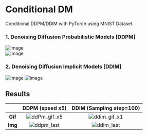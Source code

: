 # Conditional DM
Conditional DDPM/DDIM with PyTorch using MNIST Dataset.

### 1. Denoising Diffusion Probabilistic Models [DDPM]
![image](https://github.com/SkiddieAhn/Study-Diffusion-Model/assets/52392658/beebfccf-6bb2-401b-abfa-a2598d9ec2ea)  
![image](https://github.com/SkiddieAhn/Study-Diffusion-Model/assets/52392658/55f08dbb-49df-4c27-a0d4-ad0e94b86b85)


### 2. Denoising Diffusion Implicit Models [DDIM]
![image](https://github.com/SkiddieAhn/Study-Diffusion-Model/assets/52392658/27c066ed-1756-4a90-87d1-38a8c5e76516)
![image](https://github.com/SkiddieAhn/Study-Diffusion-Model/assets/52392658/b060fce0-f6a6-48df-9d60-89ba2860717b)

## Results
|                       |DDPM (speed x5)    |DDIM (Sampling step=100)  |
|:--------------:|:-----------:|:-----------:|
| **Gif** |![ddPm_gif_x5](https://github.com/SkiddieAhn/SkiddieAhn/assets/52392658/c284d2d2-c523-402d-aa3f-fea3039d910b)|![ddim_gif_x1](https://github.com/SkiddieAhn/SkiddieAhn/assets/52392658/c810f44b-3cb6-4a55-b590-8c7a23a2237b)|
| **Img** |![ddpm_last](https://github.com/SkiddieAhn/Study-Diffusion-Model/assets/52392658/adf4978e-db0e-49f0-8558-0b91b16c5d02)|![ddim_last](https://github.com/SkiddieAhn/Study-Diffusion-Model/assets/52392658/7510e7b4-2c09-418a-8712-56019d0effed)|


 
